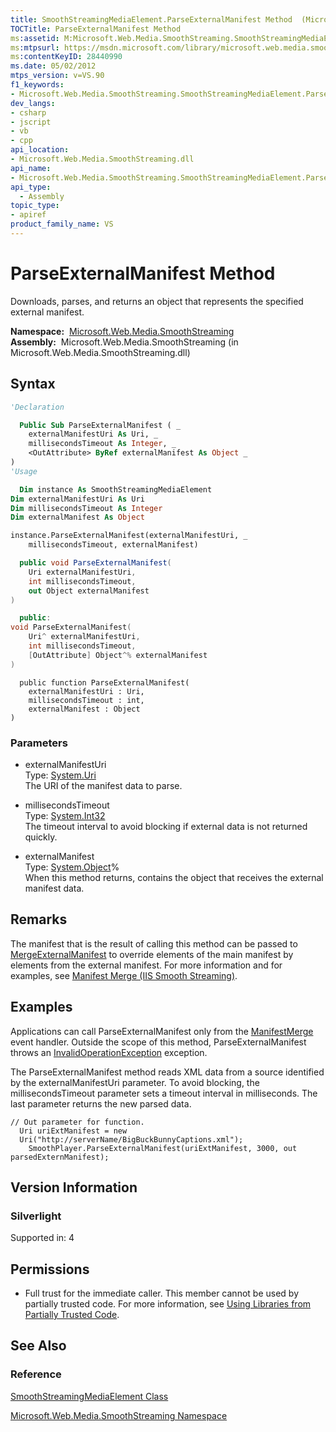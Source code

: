 ```yaml
---
title: SmoothStreamingMediaElement.ParseExternalManifest Method  (Microsoft.Web.Media.SmoothStreaming)
TOCTitle: ParseExternalManifest Method
ms:assetid: M:Microsoft.Web.Media.SmoothStreaming.SmoothStreamingMediaElement.ParseExternalManifest(System.Uri,System.Int32,System.Object@)
ms:mtpsurl: https://msdn.microsoft.com/library/microsoft.web.media.smoothstreaming.smoothstreamingmediaelement.parseexternalmanifest(v=VS.90)
ms:contentKeyID: 28440990
ms.date: 05/02/2012
mtps_version: v=VS.90
f1_keywords:
- Microsoft.Web.Media.SmoothStreaming.SmoothStreamingMediaElement.ParseExternalManifest
dev_langs:
- csharp
- jscript
- vb
- cpp
api_location:
- Microsoft.Web.Media.SmoothStreaming.dll
api_name:
- Microsoft.Web.Media.SmoothStreaming.SmoothStreamingMediaElement.ParseExternalManifest
api_type:
  - Assembly
topic_type:
- apiref
product_family_name: VS
---
```


# ParseExternalManifest Method

Downloads, parses, and returns an object that represents the specified external manifest.

**Namespace:**  [Microsoft.Web.Media.SmoothStreaming](microsoft-web-media-smoothstreaming-namespace_1.md)  
**Assembly:**  Microsoft.Web.Media.SmoothStreaming (in Microsoft.Web.Media.SmoothStreaming.dll)

## Syntax

```vb
'Declaration

  Public Sub ParseExternalManifest ( _
    externalManifestUri As Uri, _
    millisecondsTimeout As Integer, _
    <OutAttribute> ByRef externalManifest As Object _
)
'Usage

  Dim instance As SmoothStreamingMediaElement
Dim externalManifestUri As Uri
Dim millisecondsTimeout As Integer
Dim externalManifest As Object

instance.ParseExternalManifest(externalManifestUri, _
    millisecondsTimeout, externalManifest)
```

```csharp
  public void ParseExternalManifest(
    Uri externalManifestUri,
    int millisecondsTimeout,
    out Object externalManifest
)
```

```cpp
  public:
void ParseExternalManifest(
    Uri^ externalManifestUri, 
    int millisecondsTimeout, 
    [OutAttribute] Object^% externalManifest
)
```

```jscript
  public function ParseExternalManifest(
    externalManifestUri : Uri, 
    millisecondsTimeout : int, 
    externalManifest : Object
)
```

### Parameters

  - externalManifestUri  
    Type: [System.Uri](https://msdn.microsoft.com/library/txt7706a)  
    The URI of the manifest data to parse.  

<!-- end list -->

  - millisecondsTimeout  
    Type: [System.Int32](https://msdn.microsoft.com/library/td2s409d)  
    The timeout interval to avoid blocking if external data is not returned quickly.  

<!-- end list -->

  - externalManifest  
    Type: [System.Object](https://msdn.microsoft.com/library/e5kfa45b)%  
    When this method returns, contains the object that receives the external manifest data.  

## Remarks

The manifest that is the result of calling this method can be passed to [MergeExternalManifest](smoothstreamingmediaelement-mergeexternalmanifest-method-microsoft-web-media-smoothstreaming_1.md) to override elements of the main manifest by elements from the external manifest. For more information and for examples, see [Manifest Merge (IIS Smooth Streaming)](manifest-merge.md).

## Examples

Applications can call ParseExternalManifest only from the [ManifestMerge](smoothstreamingmediaelement-manifestmerge-event-microsoft-web-media-smoothstreaming_1.md) event handler. Outside the scope of this method, ParseExternalManifest throws an [InvalidOperationException](https://msdn.microsoft.com/library/2asft85a) exception.

The ParseExternalManifest method reads XML data from a source identified by the externalManifestUri parameter. To avoid blocking, the millisecondsTimeout parameter sets a timeout interval in milliseconds. The last parameter returns the new parsed data.

    // Out parameter for function.
      Uri uriExtManifest = new 
      Uri("http://serverName/BigBuckBunnyCaptions.xml");
        SmoothPlayer.ParseExternalManifest(uriExtManifest, 3000, out parsedExternManifest);

## Version Information

### Silverlight

Supported in: 4  

## Permissions

  - Full trust for the immediate caller. This member cannot be used by partially trusted code. For more information, see [Using Libraries from Partially Trusted Code](https://msdn.microsoft.com/library/8skskf63).

## See Also

### Reference

[SmoothStreamingMediaElement Class](smoothstreamingmediaelement-class-microsoft-web-media-smoothstreaming_1.md)

[Microsoft.Web.Media.SmoothStreaming Namespace](microsoft-web-media-smoothstreaming-namespace_1.md)

